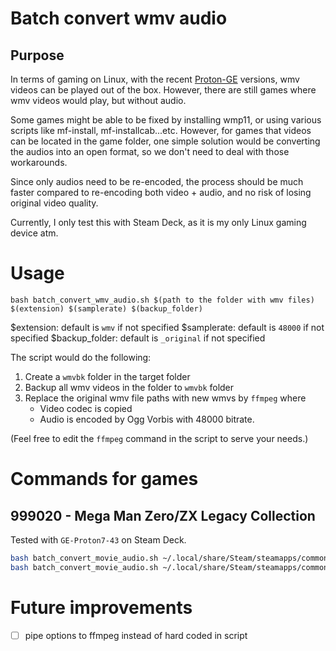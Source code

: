 # Batch convert wmv audio

## Purpose

In terms of gaming on Linux, with the recent [Proton-GE](https://github.com/GloriousEggroll/proton-ge-custom)
versions, wmv videos can be played out of the box. However, there are still
games where wmv videos would play, but without audio.

Some games might be able to be fixed by installing wmp11, or using various
scripts like mf-install, mf-installcab...etc. However, for games that videos
can be located in the game folder, one simple solution would be converting
the audios into an open format, so we don't need to deal with those workarounds.

Since only audios need to be re-encoded, the
process should be much faster compared to re-encoding both video + audio,
and no risk of losing original video quality.

Currently, I only test this with Steam Deck, as it is my only Linux gaming
device atm.

# Usage
```
bash batch_convert_wmv_audio.sh $(path to the folder with wmv files) $(extension) $(samplerate) $(backup_folder) 
```

$extension: default is `wmv` if not specified
$samplerate: default is `48000` if not specified
$backup_folder: default is `_original` if not specified


The script would do the following:
1. Create a `wmvbk` folder in the target folder
2. Backup all wmv videos in the folder to `wmvbk` folder
3. Replace the original wmv file paths with new wmvs by `ffmpeg` where
    - Video codec is copied
    - Audio is encoded by Ogg Vorbis with 48000 bitrate.

(Feel free to edit the `ffmpeg` command in the script to serve your needs.)

# Commands for games
## 999020 - Mega Man Zero/ZX Legacy Collection
Tested with `GE-Proton7-43` on Steam Deck.
```sh
bash batch_convert_movie_audio.sh ~/.local/share/Steam/steamapps/common/MZZXLC/nativePCx64/RZZC/ZX/DATA/vx/
bash batch_convert_movie_audio.sh ~/.local/share/Steam/steamapps/common/MZZXLC/nativePCx64/RZZC/ZXA/DATA/vx/
```

# Future improvements
- [ ] pipe options to ffmpeg instead of hard coded in script
